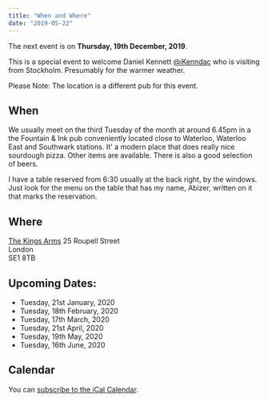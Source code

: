 ```yaml
---
title: "When and Where"
date: "2019-05-22"
---
```


The next event is on **Thursday, 19th December, 2019**.

This is a special event to welcome Daniel Kennett [@iKenndac](https://twitter.com/iKenndac) who is visiting from Stockholm. Presumably for the warmer weather.

Please Note: The location is a different pub for this event.

## When
We usually meet on the third Tuesday of the month at around 6.45pm in a the Fountain & Ink pub conveniently located close to Waterloo, Waterloo East and Southwark stations. It' a modern place that does really nice sourdough pizza. Other items are available. There is also a good selection of beers.

I have a table reserved from 6:30 usually at the back right, by the windows. Just look for the menu on the table that has my name, Abizer, written on it that marks the reservation.

## Where

[The Kings Arms](https://www.thekingsarmslondon.co.uk)
25 Roupell Street</br>
London</br>
SE1 8TB

## Upcoming Dates:

* Tuesday, 21st January, 2020
* Tuesday, 18th February, 2020
* Tuesday, 17th March, 2020
* Tuesday, 21st April, 2020
* Tuesday, 19th May, 2020
* Tuesday, 16th June, 2020


## Calendar

You can [subscribe to the iCal Calendar](webcal://p03-calendarws.icloud.com/ca/subscribe/1/eVtuCzY9Zg46tw0CtC3Sj7762GdUkJ3vEBDX5fHPmowFYc6Xg7RLgml2Bo-Ti9s4FjGi40O_ycWyEQdiD28NkKu5gKE4zBKK4VADmSeS5OI).